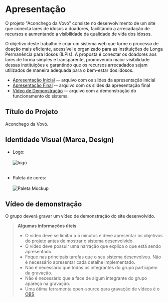 # Apresentação

O projeto "Aconchego da Vovó" consiste no desenvolvimento de um site que conecta lares de idosos a doadores, facilitando a arrecadação de recursos e aumentando a visibilidade da qualidade de vida dos idosos.

O objetivo deste trabalho é criar um sistema web que torne o processo de doação mais eficiente, acessível e organizado para as Instituições de Longa Permanência para Idosos (ILPIs). A proposta é conectar os doadores aos lares de forma simples e transparente, promovendo maior visibilidade dessas instituições e garantindo que os recursos arrecadados sejam utilizados de maneira adequada para o bem-estar dos idosos.

* [Apresentação Inicial](./PitchInicial.pdf) -- arquivo com os slides da apresentação inicial
* [Apresentação Final](./ApresentacaoFinal.pdf) -- arquivo com os slides da apresentação final
* [Vídeo de Demonstração](./VideoApresentação.mp4) -- arquivo com a demonstração do funcionamento do sistema

## Título do Projeto

Aconchego da Vovó.

## Identidade Visual (Marca, Design)

* Logo: <br><br>
![logo](https://github.com/user-attachments/assets/afd953dc-3803-4b05-b18c-7ce6c9a26317) <br><br>

* Paleta de cores: <br><br>
![Paleta Mockup](https://github.com/user-attachments/assets/d00265a9-22a6-49e6-9e8c-2c5b5ac727a2)

## Vídeo de demonstração

O grupo deverá gravar um vídeo de demonstração do site desenvolvido.

> **Algumas informações úteis**
> - O vídeo deve se limitar a 5 minutos e deve apresentar os objetivos do projeto antes de mostrar o sistema desenvolvido.
> - O vídeo deve possuir uma narração que explica o que está sendo apresentado.
> - Foque nas principais tarefas que o seu sistema desenvolveu. Não é necessário apresentar cada detalhe implementado.
> - Não é necessário que todos os integrantes do grupo participem da gravação.
> - Não é necessário que a face de algum integrante do grupo apareça na gravação.
> - Uma ótima ferramenta open-source para gravação de vídeos é o [OBS](https://obsproject.com/pt-br/download)

